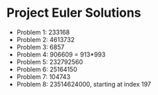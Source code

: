 # Project Euler Solutions 

* Problem 1: 233168
* Problem 2: 4613732
* Problem 3: 6857
* Problem 4: 906609 = 913*993
* Problem 5: 232792560
* Problem 6: 25164150
* Problem 7: 104743
* Problem 8: 23514624000, starting at index 197

